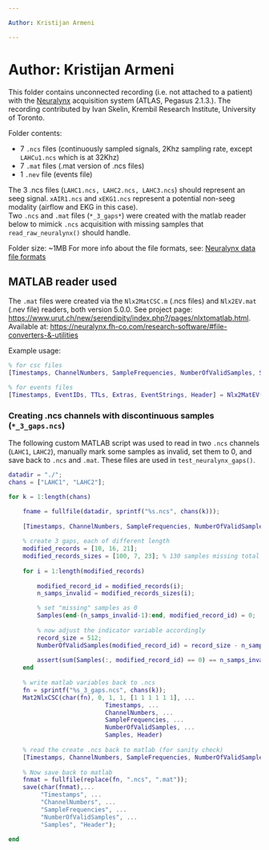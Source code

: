 ```yaml
---

Author: Kristijan Armeni

---
```


# Author: Kristijan Armeni

This folder contains unconnected recording (i.e. not attached to a patient) with the [Neuralynx](https://neuralynx.fh-co.com/) acquisition system (ATLAS, Pegasus 2.1.3.). The recording contributed by Ivan Skelin, Krembil Research Institute, University of Toronto.

Folder contents:

- 7 `.ncs` files (continuously sampled signals, 2Khz sampling rate, except `LAHCu1.ncs` which is at 32Khz)
- 7 `.mat` files (.mat version of .ncs files)
- 1 `.nev` file (events file)

The 3 .ncs files (`LAHC1.ncs, LAHC2.ncs, LAHC3.ncs`) should represent an seeg signal. `xAIR1.ncs` and `xEKG1.ncs` represent a potential non-seeg modality (airflow and EKG in this case).  
Two `.ncs` and `.mat` files (`*_3_gaps*`) were created with the matlab reader below to mimick `.ncs` acquisition with missing samples that `read_raw_neuralynx()` should handle.

Folder size: ~1MB
For more info about the file formats, see: [Neuralynx data file formats](https://support.neuralynx.com/hc/en-us/articles/360040444811-TechTip-Neuralynx-Data-File-Formats)

## MATLAB reader used

The `.mat` files were created via the `Nlx2MatCSC.m` (.ncs files) and `Nlx2EV.mat` (.nev file) readers, both version 5.0.0. See project page: https://www.urut.ch/new/serendipity/index.php?/pages/nlxtomatlab.html. Available at: https://neuralynx.fh-co.com/research-software/#file-converters-&-utilities

Example usage:

```matlab
% for csc files
[Timestamps, ChannelNumbers, SampleFrequencies, NumberOfValidSamples, Samples, Header] = Nlx2MatCSC('LAHC1.ncs', [1 1 1 1 1] , 1, 1, 1);

% for events files
[Timestamps, EventIDs, TTLs, Extras, EventStrings, Header] = Nlx2MatEV('Events.nev', [1 1 1 1 1], 1, 1, []);
```

### Creating .ncs channels with discontinuous samples (`*_3_gaps.ncs`)

The following custom MATLAB script was used to read in two `.ncs` channels (`LAHC1`, `LAHC2`), manually mark some samples as invalid, set them to 0, and save back to `.ncs` and `.mat`. These files are used in `test_neuralynx_gaps()`.

```matlab
datadir = "./";
chans = ["LAHC1", "LAHC2"];

for k = 1:length(chans)

    fname = fullfile(datadir, sprintf("%s.ncs", chans(k)));
    
    [Timestamps, ChannelNumbers, SampleFrequencies, NumberOfValidSamples, Samples, Header] = Nlx2MatCSC(char(fname), [1 1 1 1 1], 1, 1, 1);
    
    % create 3 gaps, each of different length
    modified_records = [10, 16, 21];
    modified_records_sizes = [100, 7, 23]; % 130 samples missing total
    
    for i = 1:length(modified_records)
        
        modified_record_id = modified_records(i);
        n_samps_invalid = modified_records_sizes(i); 

        % set "missing" samples as 0
        Samples(end-(n_samps_invalid-1):end, modified_record_id) = 0;
        
        % now adjust the indicator variable accordingly
        record_size = 512;
        NumberOfValidSamples(modified_record_id) = record_size - n_samps_invalid;
        
        assert(sum(Samples(:, modified_record_id) == 0) == n_samps_invalid);
    end
    
    % write matlab variables back to .ncs
    fn = sprintf("%s_3_gaps.ncs", chans(k));
    Mat2NlxCSC(char(fn), 0, 1, 1, [1 1 1 1 1 1], ...
                           Timestamps, ...
                           ChannelNumbers, ...
                           SampleFrequencies, ...
                           NumberOfValidSamples, ...
                           Samples, Header)
    
    % read the create .ncs back to matlab (for sanity check)
    [Timestamps, ChannelNumbers, SampleFrequencies, NumberOfValidSamples, Samples, Header] = Nlx2MatCSC(char(fn), [1 1 1 1 1], 1, 1, 1);
    
    % Now save back to matlab
    fnmat = fullfile(replace(fn, ".ncs", ".mat"));
    save(char(fnmat),...
         "Timestamps", ...
         "ChannelNumbers", ...
         "SampleFrequencies", ...
         "NumberOfValidSamples", ...
         "Samples", "Header");

end
```